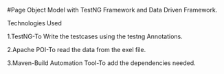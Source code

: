 #Page Object Model with TestNG Framework and Data Driven Framework.

Technologies Used

1.TestNG-To Write the testcases using the testng Annotations.

2.Apache POI-To read the data from the exel file.

3.Maven-Build Automation Tool-To add the dependencies needed.
